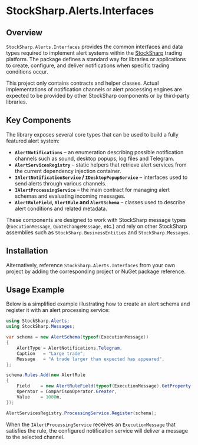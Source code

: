 # StockSharp.Alerts.Interfaces

## Overview

`StockSharp.Alerts.Interfaces` provides the common interfaces and data types required to implement alert systems within the [StockSharp](https://stocksharp.com) trading platform. The package defines a standard way for libraries or applications to create, configure, and deliver notifications when specific trading conditions occur.

This project only contains contracts and helper classes. Actual implementations of notification channels or alert processing engines are expected to be provided by other StockSharp components or by third‑party libraries.

## Key Components

The library exposes several core types that can be used to build a fully featured alert system:

- **`AlertNotifications`** – an enumeration describing possible notification channels such as sound, desktop popups, log files and Telegram.
- **`AlertServicesRegistry`** – static helpers that retrieve alert services from the current dependency injection container.
- **`IAlertNotificationService` / `IDesktopPopupService`** – interfaces used to send alerts through various channels.
- **`IAlertProcessingService`** – the main contract for managing alert schemas and evaluating incoming messages.
- **`AlertRuleField`, `AlertRule` and `AlertSchema`** – classes used to describe alert conditions and related metadata.

These components are designed to work with StockSharp message types (`ExecutionMessage`, `QuoteChangeMessage`, etc.) and rely on other StockSharp assemblies such as `StockSharp.BusinessEntities` and `StockSharp.Messages`.

## Installation

Alternatively, reference `StockSharp.Alerts.Interfaces` from your own project by adding the corresponding project or NuGet package reference.

## Usage Example

Below is a simplified example illustrating how to create an alert schema and register it with an alert processing service:

```csharp
using StockSharp.Alerts;
using StockSharp.Messages;

var schema = new AlertSchema(typeof(ExecutionMessage))
{
    AlertType = AlertNotifications.Telegram,
    Caption   = "Large trade",
    Message   = "A trade larger than expected has appeared",
};

schema.Rules.Add(new AlertRule
{
    Field    = new AlertRuleField(typeof(ExecutionMessage).GetProperty(nameof(ExecutionMessage.TradePrice))),
    Operator = ComparisonOperator.Greater,
    Value    = 1000m,
});

AlertServicesRegistry.ProcessingService.Register(schema);
```

When the `IAlertProcessingService` receives an `ExecutionMessage` that satisfies the rule, the configured notification service will deliver a message to the selected channel.


